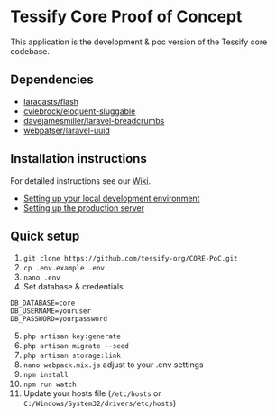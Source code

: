 # Tessify Core Proof of Concept

This application is the development & poc version of the Tessify core codebase.

## Dependencies

- [laracasts/flash](https://github.com/laracasts/flash)
- [cviebrock/eloquent-sluggable](https://github.com/cviebrock/eloquent-sluggable)
- [davejamesmiller/laravel-breadcrumbs](https://github.com/davejamesmiller/laravel-breadcrumbs)
- [webpatser/laravel-uuid](https://github.com/webpatser/laravel-uuid)

## Installation instructions

For detailed instructions see our [Wiki](https://github.com/tessify-org/CORE/wiki).

- [Setting up your local development environment](https://github.com/tessify-org/CORE/wiki/Development-Setup)
- [Setting up the production server](https://github.com/tessify-org/CORE/wiki/Server-Setup)

## Quick setup

1. ```git clone https://github.com/tessify-org/CORE-PoC.git```
2. ```cp .env.example .env```
3. ```nano .env```
4. Set database & credentials
```
DB_DATABASE=core
DB_USERNAME=youruser
DB_PASSWORD=yourpassword
```
5. ```php artisan key:generate```
6. ```php artisan migrate --seed```
7. ```php artisan storage:link```
8. ```nano webpack.mix.js``` adjust to your .env settings
9. ```npm install```
10. ```npm run watch```
11. Update your hosts file (```/etc/hosts``` or ```C:/Windows/System32/drivers/etc/hosts```)
